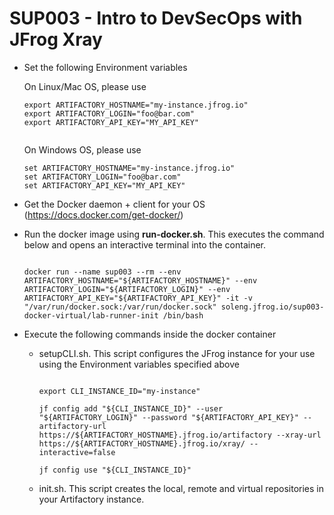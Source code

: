 # SUP003 - Intro to DevSecOps with JFrog Xray

- Set the following Environment variables

  On Linux/Mac OS, please use

  ```
  export ARTIFACTORY_HOSTNAME="my-instance.jfrog.io"
  export ARTIFACTORY_LOGIN="foo@bar.com"
  export ARTIFACTORY_API_KEY="MY_API_KEY"
 
  ```

  On Windows OS, please use

  ```
  set ARTIFACTORY_HOSTNAME="my-instance.jfrog.io"
  set ARTIFACTORY_LOGIN="foo@bar.com"
  set ARTIFACTORY_API_KEY="MY_API_KEY"
  
  ```

- Get the Docker daemon + client for your OS (https://docs.docker.com/get-docker/)


- Run the docker image using **run-docker.sh**. This executes the command below and opens an interactive terminal into the container. 

  ```
  
  docker run --name sup003 --rm --env ARTIFACTORY_HOSTNAME="${ARTIFACTORY_HOSTNAME}" --env ARTIFACTORY_LOGIN="${ARTIFACTORY_LOGIN}" --env ARTIFACTORY_API_KEY="${ARTIFACTORY_API_KEY}" -it -v "/var/run/docker.sock:/var/run/docker.sock" soleng.jfrog.io/sup003-docker-virtual/lab-runner-init /bin/bash

  ```
  
- Execute the following commands inside the docker container

  - setupCLI.sh. This script configures the JFrog instance for your use using the Environment variables specified above
  
    ```
    
    export CLI_INSTANCE_ID="my-instance"

    jf config add "${CLI_INSTANCE_ID}" --user "${ARTIFACTORY_LOGIN}" --password "${ARTIFACTORY_API_KEY}" --artifactory-url https://${ARTIFACTORY_HOSTNAME}.jfrog.io/artifactory --xray-url https://${ARTIFACTORY_HOSTNAME}.jfrog.io/xray/ --interactive=false

    jf config use "${CLI_INSTANCE_ID}"

    ```
    
  - init.sh. This script creates the local, remote and virtual repositories in your Artifactory instance.
